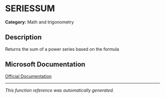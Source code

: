 # SERIESSUM

**Category:** Math and trigonometry

## Description
Returns the sum of a power series based on the formula

## Microsoft Documentation
[Official Documentation](https://support.microsoft.com//en-us/office/seriessum-function-a3ab25b5-1093-4f5b-b084-96c49087f637)

---
*This function reference was automatically generated.*
